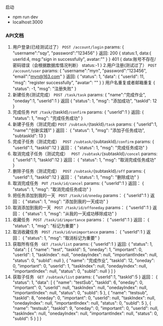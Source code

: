 启动
- npm run dev
- localhost:3000
### API文档
1. 用户登录(已经测试过了）
`POST /account/login`
params:
{
	"username":"sqy",
	"password":"123456"
}
返回:
200
{
	status:1,
	data:{
		userId:4,
		msg:"sign in successfully",
		avatar:""
	}
}
401
{
	data:账号不存在/密码错误（会根据数据库情况判断）
	status:-1
}
2.用户注册(测试过了）
`POST /account/user`
params:
{
	"username":"myn",
	"password":"123456",
	"email":"myn@163.com"
}
返回:
{
    "status": 1,
    "data": {
        "userId": 11,
        "msg": "register successfully",
        "avatar": ""
    }
}
用户名重复或者邮箱重复
{
    "status": -1,
    "msg": "注册失败"
}
3. 新建任务(测试完成）
`POST /task/task`
params:
{
	"name":"完成作业",
	"oneday":1,
	"userId":1
}
返回
{
    "status": 1,
    "msg": "添加成功",
    "taskId": 12
}
4. 完成任务
`PUT /task/`{taskId}`/confirm`
params:
{
	 "userId":1
}
返回:
{
    "status": 1,
    "msg": "完成任务成功"
}
5. 新建子任务（测试完成)
`POST /subtask/`{taskId}`/task`
params:
{
	 "userId":1,
	 "name":"创新实践1"
}
返回：
{
    "status": 1,
    "msg": "添加子任务成功",
    "subtaskId": 13
}
6. 完成子任务（测试完成）
` POST /subtask/`{subtaskId}`/confirm`
params:
{
	 "userId":1,
	 "taskId":12
}
返回：
{
    "status": 1,
    "msg": "完成任务成功"
}
7. 取消完成子任务（测试完成）
` POST /subtask/`{subtaskId}`/concel`
params:
{
	 "userId":1,
	 "taskId":12
}
返回：
{
    "status": 1,
    "msg": "取消完成任务成功"
}
8. 删除子任务（测试完成）
` POST /subtask/`{subtaskId}`/off`
params:
{
	 "userId":1,
	 "taskId":12
}
返回：
{
    "status": 1,
    "msg": "删除成功"
}
9. 取消完成任务
` PUT /task/id/cancel`
params:
{
	 "userId":1
}
返回：
{
    "status": 1,
    "msg": "取消完成任务成功"
}
10. 把任务添加到我的一天
` POST /task/id/oneday`
params：
{
	 "userId":1
}
返回：
{
    "status": 1,
    "msg": "添加到我的一天成功"
}
11. 取消添加到我的一天
` POST /task/id/offoneday`
params：
{
	 "userId":1
}
返回：
{
    "status": 1,
    "msg": "从我的一天成功移除成功"
}
12. 收藏任务
` POST /task/id/importance`
params：
{
	 "userId":1
}
返回：
{
    "status": 1,
    "msg": "标记为重要"
}
13. 取消收藏任务
` POST /task/id/unimportance`
params：
{
	 "userId":1
}
返回：
{
    "status": 1,
    "msg": "取消标记为重要"
}
14. 获取所有任务
` GET /task/list`
params:
{
	 "userId":1
}
返回:
{
    "status": 1,
    "data": [
        {
            "name": "test",
            "taskId": 5,
            "oneday": 1,
            "important": 0,
            "userId": 1,
            "taskIndex": null,
            "onedayIndex": null,
            "importantIndex": null,
            "status": 0,
            "subId": null
        },
        {
            "name": "完成作业",
            "taskId": 12,
            "oneday": 0,
            "important": 0,
            "userId": 1,
            "taskIndex": null,
            "onedayIndex": null,
            "importantIndex": null,
            "status": 0,
            "subId": null
        }
    ]
}
15. 获取子任务
` GET /subtask/list`
params:
{
	 "userId":1,
	 "taskId":5
}
返回：
{
    "status": 1,
    "data": [
        {
            "name": "testSub",
            "taskId": 6,
            "oneday": 0,
            "important": 0,
            "userId": null,
            "taskIndex": null,
            "onedayIndex": null,
            "importantIndex": null,
            "status": 0,
            "subId": 5
        },
        {
            "name": "testsub",
            "taskId": 8,
            "oneday": 0,
            "important": 0,
            "userId": null,
            "taskIndex": null,
            "onedayIndex": null,
            "importantIndex": null,
            "status": 0,
            "subId": 5
        },
        {
            "name": "testsub",
            "taskId": 9,
            "oneday": 0,
            "important": 0,
            "userId": null,
            "taskIndex": null,
            "onedayIndex": null,
            "importantIndex": null,
            "status": 0,
            "subId": 5
        }
    ]
}
